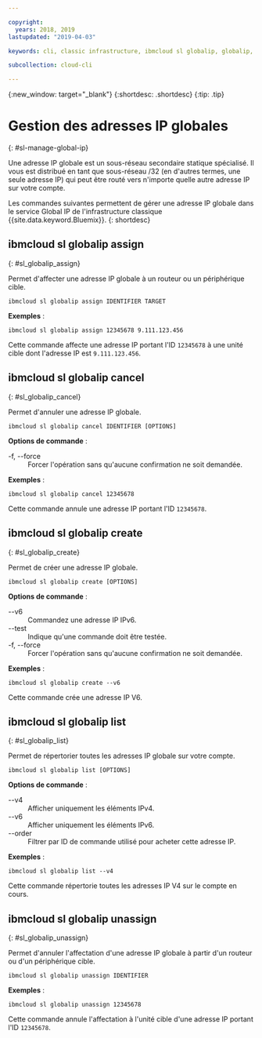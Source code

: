 ```yaml
---

copyright:
  years: 2018, 2019
lastupdated: "2019-04-03"

keywords: cli, classic infrastructure, ibmcloud sl globalip, globalip, global ip addresses, assign global ip

subcollection: cloud-cli

---
```


{:new_window: target="_blank"}
{:shortdesc: .shortdesc}
{:tip: .tip}

# Gestion des adresses IP globales
{: #sl-manage-global-ip}

Une adresse IP globale est un sous-réseau secondaire statique spécialisé. Il vous est distribué en tant que sous-réseau /32 (en d'autres termes, une seule adresse IP) qui peut être routé vers n'importe quelle autre adresse IP sur votre compte.

Les commandes suivantes permettent de gérer une adresse IP globale dans le service Global IP de l'infrastructure classique {{site.data.keyword.Bluemix}}.
{: shortdesc}

## ibmcloud sl globalip assign
{: #sl_globalip_assign}

Permet d'affecter une adresse IP globale à un routeur ou un périphérique cible.
```
ibmcloud sl globalip assign IDENTIFIER TARGET
```

**Exemples** :
```
ibmcloud sl globalip assign 12345678 9.111.123.456
```

Cette commande affecte une adresse IP portant l'ID `12345678` à une unité cible dont l'adresse IP est `9.111.123.456`.

## ibmcloud sl globalip cancel
{: #sl_globalip_cancel}

Permet d'annuler une adresse IP globale.
```
ibmcloud sl globalip cancel IDENTIFIER [OPTIONS]
```

<strong>Options de commande</strong> :
<dl>
<dt>-f, --force</dt>
<dd>Forcer l'opération sans qu'aucune confirmation ne soit demandée.</dd>
</dl>

**Exemples** :
```
ibmcloud sl globalip cancel 12345678
```

Cette commande annule une adresse IP portant l'ID `12345678`.

 ## ibmcloud sl globalip create
{: #sl_globalip_create}

Permet de créer une adresse IP globale.
```
ibmcloud sl globalip create [OPTIONS]
```

<strong>Options de commande</strong> :
<dl>
<dt>--v6</dt>
<dd>Commandez une adresse IP IPv6.</dd>
<dt>--test</dt>
<dd>Indique qu'une commande doit être testée.</dd>
<dt>-f, --force</dt>
<dd>Forcer l'opération sans qu'aucune confirmation ne soit demandée.</dd>
</dl>

**Exemples** :
```
ibmcloud sl globalip create --v6
```

Cette commande crée une adresse IP V6.

## ibmcloud sl globalip list
{: #sl_globalip_list}

Permet de répertorier toutes les adresses IP globale sur votre compte.
```
ibmcloud sl globalip list [OPTIONS]
```

<strong>Options de commande</strong> :
<dl>
<dt>--v4</dt>
<dd>Afficher uniquement les éléments IPv4.</dd>
<dt>--v6</dt>
<dd>Afficher uniquement les éléments IPv6.</dd>
<dt>--order</dt>
<dd>Filtrer par ID de commande utilisé pour acheter cette adresse IP.</dd>
</dl>

**Exemples** :
```
ibmcloud sl globalip list --v4
```

Cette commande répertorie toutes les adresses IP V4 sur le compte en cours.

## ibmcloud sl globalip unassign
{: #sl_globalip_unassign}

Permet d'annuler l'affectation d'une adresse IP globale à partir d'un routeur ou d'un périphérique cible.
```
ibmcloud sl globalip unassign IDENTIFIER
```


**Exemples** :
```
ibmcloud sl globalip unassign 12345678
```

Cette commande annule l'affectation à l'unité cible d'une adresse IP portant l'ID `12345678`.
